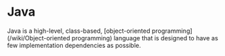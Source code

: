 # Java

Java is a high-level, class-based, [object-oriented programming](/wiki/Object-oriented programming)  language that is designed to have as few implementation dependencies as possible.